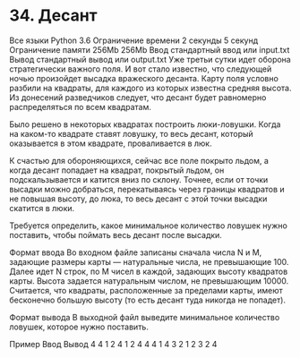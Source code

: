 # 34. Десант
Все языки	Python 3.6
Ограничение времени	2 секунды	5 секунд
Ограничение памяти	256Mb	256Mb
Ввод	стандартный ввод или input.txt
Вывод	стандартный вывод или output.txt
Уже третьи сутки идет оборона стратегически важного поля. И вот стало известно, что следующей ночью произойдет высадка вражеского десанта. Карту поля условно разбили на квадраты, для каждого из которых известна средняя высота. Из донесений разведчиков следует, что десант будет равномерно распределяться по всем квадратам.

Было решено в некоторых квадратах построить люки-ловушки. Когда на каком-то квадрате ставят ловушку, то весь десант, который оказывается в этом квадрате, проваливается в люк.

К счастью для обороняющихся, сейчас все поле покрыто льдом, а когда десант попадает на квадрат, покрытый льдом, он подскальзывается и катится вниз по склону. Точнее, если от точки высадки можно добраться, перекатываясь через границы квадратов и не повышая высоту, до люка, то весь десант с этой точки высадки скатится в люки.

Требуется определить, какое минимальное количество ловушек нужно поставить, чтобы поймать весь десант после высадки.

Формат ввода
Во входном файле записаны сначала числа N и M, задающие размеры карты — натуральные числа, не превышающие 100. Далее идет N строк, по M чисел в каждой, задающих высоту квадратов карты. Высота задается натуральным числом, не превышающим 10000. Считается, что квадраты, расположенные за пределами карты, имеют бесконечно большую высоту (то есть десант туда никогда не попадет).

Формат вывода
В выходной файл выведите минимальное количество ловушек, которое нужно поставить.

Пример
Ввод	Вывод
4 4
1 2 4 1
2 4 4 4
1 4 3 2
1 2 3 2
4
